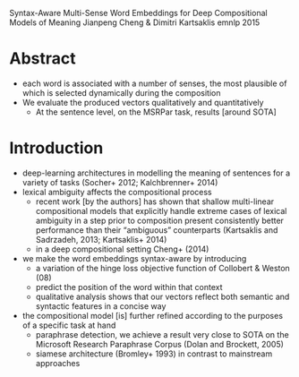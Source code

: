 Syntax-Aware Multi-Sense Word Embeddings
  for Deep Compositional Models of Meaning
Jianpeng Cheng & Dimitri Kartsaklis
emnlp 2015

# Abstract

* each word is associated with a number of senses,
  the most plausible of which is selected dynamically during the composition
* We evaluate the produced vectors qualitatively and quantitatively
  * At the sentence level, on the MSRPar task, results [around SOTA]

# Introduction

* deep-learning architectures in modelling the meaning of sentences for
  a variety of tasks (Socher+ 2012; Kalchbrenner+ 2014)
* lexical ambiguity affects the compositional process
  * recent work [by the authors] has shown that
    shallow multi-linear compositional models
      that explicitly handle extreme cases of lexical ambiguity
      in a step prior to composition
    present consistently better performance than their “ambiguous” counterparts
    (Kartsaklis and Sadrzadeh, 2013; Kartsaklis+ 2014)
  * in a deep compositional setting Cheng+ (2014)
* we make the word embeddings syntax-aware by introducing
  * a variation of the hinge loss objective function of Collobert & Weston (08)
  * predict the position of the word within that context
  * qualitative analysis shows that our
    vectors reflect both semantic and syntactic features in a concise way
* the compositional model [is] further refined according to the purposes of a
  specific task at hand
  * paraphrase detection, we achieve a result very close to SOTA
    on the Microsoft Research Paraphrase Corpus (Dolan and Brockett, 2005)
  * siamese architecture (Bromley+ 1993)
    in contrast to mainstream approaches
